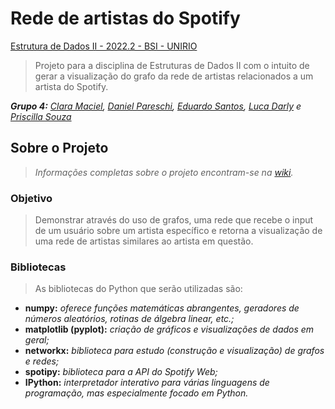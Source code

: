 # Rede de artistas do Spotify
[Estrutura de Dados II - 2022.2 - BSI - UNIRIO](https://github.com/priscillasz/rede-de-artistas-spotify)
> Projeto para a disciplina de Estruturas de Dados II com o intuito de gerar a visualização do grafo da rede de artistas relacionados a um artista do Spotify.

_**Grupo 4:**_ _[Clara Maciel](https://github.com/Clarathms), [Daniel Pareschi](https://github.com/DanielPFM01), [Eduardo Santos](https://github.com/edusantosgoncalves), [Luca Darly](https://github.com/lucadarly) e [Priscilla Souza](https://github.com/priscillasz)_

## Sobre o Projeto
> _Informações completas sobre o projeto encontram-se na [wiki](https://github.com/priscillasz/rede-de-artistas-spotify/wiki)._

### Objetivo
> Demonstrar através do uso de grafos, uma rede que recebe o input de um usuário sobre um artista específico e retorna a visualização de uma rede de artistas similares ao artista em questão.

### Bibliotecas
> As bibliotecas do Python que serão utilizadas são:
* **numpy:** _oferece funções matemáticas abrangentes, geradores de números aleatórios, rotinas de álgebra linear, etc.;_
* **matplotlib (pyplot):** _criação de gráficos e visualizações de dados em geral;_
* **networkx:** _biblioteca para estudo (construção e visualização) de grafos e redes;_
* **spotipy:** _biblioteca para a API do Spotify Web;_
* **IPython:** _interpretador interativo para várias linguagens de programação, mas especialmente focado em Python._
